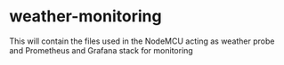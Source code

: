 # weather-monitoring
This will contain the files used in the NodeMCU acting as weather probe and Prometheus and Grafana stack for monitoring
